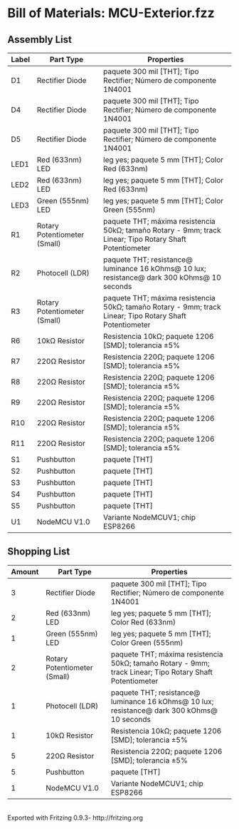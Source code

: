 <h1>Bill of Materials: MCU-Exterior.fzz</h1>

<h2>Assembly List</h2>
<table>

  <thead>
   <tr>
    <th>Label</th>
    <th>Part Type</th>
    <th>Properties</th>
    </tr>
  </thead>
  <tbody>
  <tr>
    <td>D1</td>
    <td>Rectifier Diode</td>
    <td class="props">paquete 300 mil [THT]; Tipo Rectifier; Número de componente 1N4001</td>
</tr><tr>
    <td>D4</td>
    <td>Rectifier Diode</td>
    <td class="props">paquete 300 mil [THT]; Tipo Rectifier; Número de componente 1N4001</td>
</tr><tr>
    <td>D5</td>
    <td>Rectifier Diode</td>
    <td class="props">paquete 300 mil [THT]; Tipo Rectifier; Número de componente 1N4001</td>
</tr><tr>
    <td>LED1</td>
    <td>Red (633nm) LED</td>
    <td class="props">leg yes; paquete 5 mm [THT]; Color Red (633nm)</td>
</tr><tr>
    <td>LED2</td>
    <td>Red (633nm) LED</td>
    <td class="props">leg yes; paquete 5 mm [THT]; Color Red (633nm)</td>
</tr><tr>
    <td>LED3</td>
    <td>Green (555nm) LED</td>
    <td class="props">leg yes; paquete 5 mm [THT]; Color Green (555nm)</td>
</tr><tr>
    <td>R1</td>
    <td>Rotary Potentiometer (Small)</td>
    <td class="props">paquete THT; máxima resistencia 50kΩ; tamaño Rotary - 9mm; track Linear; Tipo Rotary Shaft Potentiometer</td>
</tr><tr>
    <td>R2</td>
    <td>Photocell (LDR)</td>
    <td class="props">paquete THT; resistance@ luminance 16 kOhms@ 10 lux; resistance@ dark 300 kOhms@ 10 seconds</td>
</tr><tr>
    <td>R3</td>
    <td>Rotary Potentiometer (Small)</td>
    <td class="props">paquete THT; máxima resistencia 50kΩ; tamaño Rotary - 9mm; track Linear; Tipo Rotary Shaft Potentiometer</td>
</tr><tr>
    <td>R6</td>
    <td>10kΩ Resistor</td>
    <td class="props">Resistencia 10kΩ; paquete 1206 [SMD]; tolerancia ±5%</td>
</tr><tr>
    <td>R7</td>
    <td>220Ω Resistor</td>
    <td class="props">Resistencia 220Ω; paquete 1206 [SMD]; tolerancia ±5%</td>
</tr><tr>
    <td>R8</td>
    <td>220Ω Resistor</td>
    <td class="props">Resistencia 220Ω; paquete 1206 [SMD]; tolerancia ±5%</td>
</tr><tr>
    <td>R9</td>
    <td>220Ω Resistor</td>
    <td class="props">Resistencia 220Ω; paquete 1206 [SMD]; tolerancia ±5%</td>
</tr><tr>
    <td>R10</td>
    <td>220Ω Resistor</td>
    <td class="props">Resistencia 220Ω; paquete 1206 [SMD]; tolerancia ±5%</td>
</tr><tr>
    <td>R11</td>
    <td>220Ω Resistor</td>
    <td class="props">Resistencia 220Ω; paquete 1206 [SMD]; tolerancia ±5%</td>
</tr><tr>
    <td>S1</td>
    <td>Pushbutton</td>
    <td class="props">paquete [THT]</td>
</tr><tr>
    <td>S2</td>
    <td>Pushbutton</td>
    <td class="props">paquete [THT]</td>
</tr><tr>
    <td>S3</td>
    <td>Pushbutton</td>
    <td class="props">paquete [THT]</td>
</tr><tr>
    <td>S4</td>
    <td>Pushbutton</td>
    <td class="props">paquete [THT]</td>
</tr><tr>
    <td>S5</td>
    <td>Pushbutton</td>
    <td class="props">paquete [THT]</td>
</tr><tr>
    <td>U1</td>
    <td>NodeMCU V1.0</td>
    <td class="props">Variante NodeMCUV1; chip ESP8266</td>
</tr>
  </tbody>
</table>
<h2>Shopping List</h2>
<table>
  <thead>
	<tr>
    <th>Amount</th>
    <th>Part Type</th>
    <th>Properties</th>
    </tr>
  </thead>
  <tbody>
<tr>
    <td>3</td>
    <td>Rectifier Diode</td>
    <td class="props">paquete 300 mil [THT]; Tipo Rectifier; Número de componente 1N4001</td>
</tr><tr>
    <td>2</td>
    <td>Red (633nm) LED</td>
    <td class="props">leg yes; paquete 5 mm [THT]; Color Red (633nm)</td>
</tr><tr>
    <td>1</td>
    <td>Green (555nm) LED</td>
    <td class="props">leg yes; paquete 5 mm [THT]; Color Green (555nm)</td>
</tr><tr>
    <td>2</td>
    <td>Rotary Potentiometer (Small)</td>
    <td class="props">paquete THT; máxima resistencia 50kΩ; tamaño Rotary - 9mm; track Linear; Tipo Rotary Shaft Potentiometer</td>
</tr><tr>
    <td>1</td>
    <td>Photocell (LDR)</td>
    <td class="props">paquete THT; resistance@ luminance 16 kOhms@ 10 lux; resistance@ dark 300 kOhms@ 10 seconds</td>
</tr><tr>
    <td>1</td>
    <td>10kΩ Resistor</td>
    <td class="props">Resistencia 10kΩ; paquete 1206 [SMD]; tolerancia ±5%</td>
</tr><tr>
    <td>5</td>
    <td>220Ω Resistor</td>
    <td class="props">Resistencia 220Ω; paquete 1206 [SMD]; tolerancia ±5%</td>
</tr><tr>
    <td>5</td>
    <td>Pushbutton</td>
    <td class="props">paquete [THT]</td>
</tr><tr>
    <td>1</td>
    <td>NodeMCU V1.0</td>
    <td class="props">Variante NodeMCUV1; chip ESP8266</td>
</tr>
  </tbody>
</table>
<p class="meta"><br/>Exported with Fritzing 0.9.3- http://fritzing.org</p>